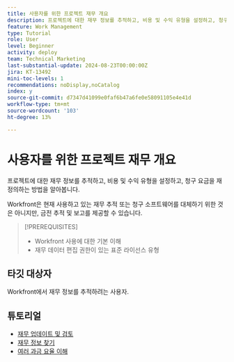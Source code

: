 ```yaml
---
title: 사용자를 위한 프로젝트 재무 개요
description: 프로젝트에 대한 재무 정보를 추적하고, 비용 및 수익 유형을 설정하고, 청구 요금을 재정의하는 방법을 알아봅니다.
feature: Work Management
type: Tutorial
role: User
level: Beginner
activity: deploy
team: Technical Marketing
last-substantial-update: 2024-08-23T00:00:00Z
jira: KT-13492
mini-toc-levels: 1
recommendations: noDisplay,noCatalog
index: y
source-git-commit: d7347d41099e0faf6b47a6fe0e58091105e4e41d
workflow-type: tm+mt
source-wordcount: '103'
ht-degree: 13%

---
```



# 사용자를 위한 프로젝트 재무 개요

프로젝트에 대한 재무 정보를 추적하고, 비용 및 수익 유형을 설정하고, 청구 요금을 재정의하는 방법을 알아봅니다.

Workfront은 현재 사용하고 있는 재무 추적 또는 청구 소프트웨어를 대체하기 위한 것은 아니지만, 금전 추적 및 보고를 제공할 수 있습니다.

>[!PREREQUISITES]
>
>* Workfront 사용에 대한 기본 이해
>* 재무 데이터 편집 권한이 있는 표준 라이선스 유형

## 타깃 대상자

Workfront에서 재무 정보를 추적하려는 사용자.


## 튜토리얼

* [재무 업데이트 및 검토](update-and-review-finances.md)
* [재무 정보 찾기](find-financial-information.md)
* [여러 과금 요율 이해](multiple-billing-rates.md)
